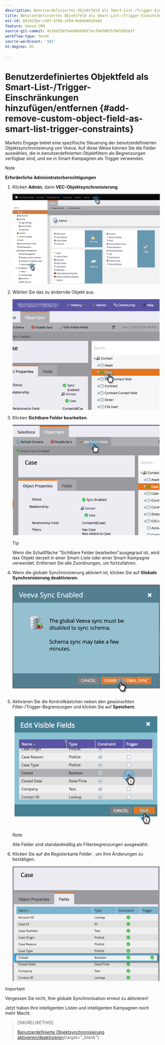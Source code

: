 ```yaml
---
description: Benutzerdefiniertes Objektfeld als Smart-List-/Trigger-Einschränkungen hinzufügen/entfernen - Marketo Docs - Produktdokumentation
title: Benutzerdefiniertes Objektfeld als Smart-List-/Trigger-Einschränkungen hinzufügen/entfernen
exl-id: b01923be-c307-4788-afb9-0eb4eb018a6d
feature: Veeva CRM
source-git-commit: 431bd258f9a68bbb9df7acf043085578d3d91b1f
workflow-type: tm+mt
source-wordcount: '181'
ht-degree: 0%

---
```


# Benutzerdefiniertes Objektfeld als Smart-List-/Trigger-Einschränkungen hinzufügen/entfernen {#add-remove-custom-object-field-as-smart-list-trigger-constraints}

Marketo Engage bietet eine spezifische Steuerung der benutzerdefinierten Objektsynchronisierung von Veeva. Auf diese Weise können Sie die Felder auswählen, die in benutzerdefinierten Objektfiltern als Begrenzungen verfügbar sind, und sie in Smart-Kampagnen als Trigger verwenden.

>[!NOTE]
>
>**Erforderliche Administratorberechtigungen**

1. Klicken **Admin**, dann **VEC-Objektsynchronisierung**.

   ![](assets/add-remove-custom-object-field-as-smart-list-trigger-constraints-1.png)

1. Wählen Sie das zu ändernde Objekt aus.

   ![](assets/add-remove-custom-object-field-as-smart-list-trigger-constraints-2.png)

1. Klicken **Sichtbare Felder bearbeiten**.

   ![](assets/add-remove-custom-object-field-as-smart-list-trigger-constraints-3.png)

   >[!TIP]
   >
   >Wenn die Schaltfläche &quot;Sichtbare Felder bearbeiten&quot;ausgegraut ist, wird das Objekt derzeit in einer Smart-Liste oder einer Smart-Kampagne verwendet. Entfernen Sie alle Zuordnungen, um fortzufahren.

1. Wenn die globale Synchronisierung aktiviert ist, klicken Sie auf **Globale Synchronisierung deaktivieren**.

   ![](assets/add-remove-custom-object-field-as-smart-list-trigger-constraints-4.png)

1. Aktivieren Sie die Kontrollkästchen neben den gewünschten Filter-/Trigger-Begrenzungen und klicken Sie auf **Speichern**.

   ![](assets/add-remove-custom-object-field-as-smart-list-trigger-constraints-5.png)

   >[!NOTE]
   >
   >Alle Felder sind standardmäßig als Filterbegrenzungen ausgewählt.

1. Klicken Sie auf die Registerkarte Felder , um Ihre Änderungen zu bestätigen.

   ![](assets/add-remove-custom-object-field-as-smart-list-trigger-constraints-6.png)

>[!IMPORTANT]
>
>Vergessen Sie nicht, Ihre globale Synchronisation erneut zu aktivieren!

Jetzt haben Ihre intelligenten Listen und intelligenten Kampagnen noch mehr Macht.

>[!MORELIKETHIS]
>
>[Benutzerdefinierte Objektsynchronisierung aktivieren/deaktivieren](/help/marketo/product-docs/crm-sync/veeva-crm-sync/sync-details/enable-disable-custom-object-sync.md){target="_blank"}
